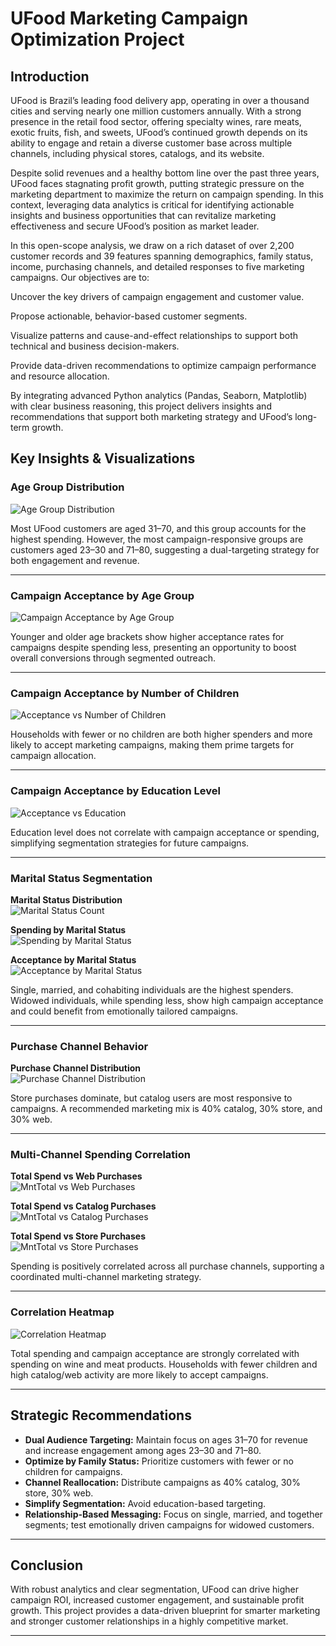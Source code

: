 # UFood Marketing Campaign Optimization Project

## Introduction
UFood is Brazil’s leading food delivery app, operating in over a thousand cities and serving nearly one million customers annually. With a strong presence in the retail food sector, offering specialty wines, rare meats, exotic fruits, fish, and sweets, UFood’s continued growth depends on its ability to engage and retain a diverse customer base across multiple channels, including physical stores, catalogs, and its website.

Despite solid revenues and a healthy bottom line over the past three years, UFood faces stagnating profit growth, putting strategic pressure on the marketing department to maximize the return on campaign spending. In this context, leveraging data analytics is critical for identifying actionable insights and business opportunities that can revitalize marketing effectiveness and secure UFood’s position as market leader.

In this open-scope analysis, we draw on a rich dataset of over 2,200 customer records and 39 features spanning demographics, family status, income, purchasing channels, and detailed responses to five marketing campaigns. Our objectives are to:

Uncover the key drivers of campaign engagement and customer value.

Propose actionable, behavior-based customer segments.

Visualize patterns and cause-and-effect relationships to support both technical and business decision-makers.

Provide data-driven recommendations to optimize campaign performance and resource allocation.

By integrating advanced Python analytics (Pandas, Seaborn, Matplotlib) with clear business reasoning, this project delivers insights and recommendations that support both marketing strategy and UFood’s long-term growth.



## Key Insights & Visualizations

### Age Group Distribution
![Age Group Distribution](https://github.com/user-attachments/assets/ee114b04-c6c4-41d9-93cc-0199e0e2a6ce)

 
Most UFood customers are aged 31–70, and this group accounts for the highest spending. However, the most campaign-responsive groups are customers aged 23–30 and 71–80, suggesting a dual-targeting strategy for both engagement and revenue.

---

### Campaign Acceptance by Age Group
![Campaign Acceptance by Age Group](https://github.com/user-attachments/assets/50489088-caa7-409c-951f-391b78a0e60f)


Younger and older age brackets show higher acceptance rates for campaigns despite spending less, presenting an opportunity to boost overall conversions through segmented outreach.

---

### Campaign Acceptance by Number of Children
![Acceptance vs Number of Children](https://github.com/user-attachments/assets/3ef08bd6-06dc-47a7-93c0-f0b380850930)

  
Households with fewer or no children are both higher spenders and more likely to accept marketing campaigns, making them prime targets for campaign allocation.

---

### Campaign Acceptance by Education Level
![Acceptance vs Education](https://github.com/user-attachments/assets/ef30f072-0161-4ea1-bfe2-9c47d9aa0f91)

 
Education level does not correlate with campaign acceptance or spending, simplifying segmentation strategies for future campaigns.

---

### Marital Status Segmentation

**Marital Status Distribution**  
![Marital Status Count](https://github.com/user-attachments/assets/e59cd9fb-e671-41ec-8b9f-b04e07ce3164)

**Spending by Marital Status**  
![Spending by Marital Status](https://github.com/user-attachments/assets/7f0bf755-c2b3-4064-a32f-ff2101d51520)

**Acceptance by Marital Status**  
![Acceptance by Marital Status](https://github.com/user-attachments/assets/aabbf63c-1d85-4cbc-a058-e72f00187a21)


Single, married, and cohabiting individuals are the highest spenders. Widowed individuals, while spending less, show high campaign acceptance and could benefit from emotionally tailored campaigns.

---

### Purchase Channel Behavior

**Purchase Channel Distribution**  
![Purchase Channel Distribution](https://github.com/user-attachments/assets/2c160d8c-30de-428c-afac-f8ec1411f5b8)

  
Store purchases dominate, but catalog users are most responsive to campaigns. A recommended marketing mix is 40% catalog, 30% store, and 30% web.

---

### Multi-Channel Spending Correlation

**Total Spend vs Web Purchases**  
![MntTotal vs Web Purchases](https://github.com/user-attachments/assets/e22df67d-6159-4138-967b-70532a1e6969)

**Total Spend vs Catalog Purchases**  
![MntTotal vs Catalog Purchases](https://github.com/user-attachments/assets/5815afbc-3633-4329-9d43-51f511f63194)

**Total Spend vs Store Purchases**  
![MntTotal vs Store Purchases](https://github.com/user-attachments/assets/c0c1be8c-ff03-4b64-a1e5-ba0a4fd31abc)

  
Spending is positively correlated across all purchase channels, supporting a coordinated multi-channel marketing strategy.

---

### Correlation Heatmap

![Correlation Heatmap](https://github.com/user-attachments/assets/83708a2b-1c3f-4c0f-84ce-58923e8fb2e1)

  
Total spending and campaign acceptance are strongly correlated with spending on wine and meat products. Households with fewer children and high catalog/web activity are more likely to accept campaigns.

---

## Strategic Recommendations

- **Dual Audience Targeting:** Maintain focus on ages 31–70 for revenue and increase engagement among ages 23–30 and 71–80.
- **Optimize by Family Status:** Prioritize customers with fewer or no children for campaigns.
- **Channel Reallocation:** Distribute campaigns as 40% catalog, 30% store, 30% web.
- **Simplify Segmentation:** Avoid education-based targeting.
- **Relationship-Based Messaging:** Focus on single, married, and together segments; test emotionally driven campaigns for widowed customers.

---

## Conclusion

With robust analytics and clear segmentation, UFood can drive higher campaign ROI, increased customer engagement, and sustainable profit growth. This project provides a data-driven blueprint for smarter marketing and stronger customer relationships in a highly competitive market.

---
